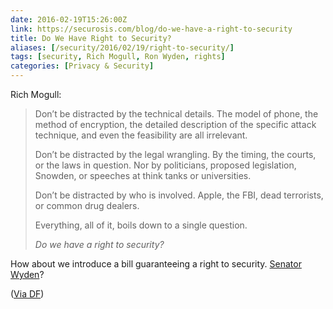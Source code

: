 ```yaml
--- 
date: 2016-02-19T15:26:00Z
link: https://securosis.com/blog/do-we-have-a-right-to-security
title: Do We Have Right to Security?
aliases: [/security/2016/02/19/right-to-security/]
tags: [security, Rich Mogull, Ron Wyden, rights]
categories: [Privacy & Security]
---
```


Rich Mogull:

> Don’t be distracted by the technical details. The model of phone, the method
> of encryption, the detailed description of the specific attack technique,
> and even the feasibility are all irrelevant.
> 
> Don’t be distracted by the legal wrangling. By the timing, the courts, or
> the laws in question. Nor by politicians, proposed legislation, Snowden, or
> speeches at think tanks or universities.
> 
> Don’t be distracted by who is involved. Apple, the FBI, dead terrorists, or
> common drug dealers.
> 
> Everything, all of it, boils down to a single question.
> 
> *Do we have a right to security?*

How about we introduce a bill guaranteeing a right to security. [Senator Wyden](https://twitter.com/theory/status/700823603122540544)?

([Via DF](http://daringfireball.net/linked/2016/02/19/right-to-security))
